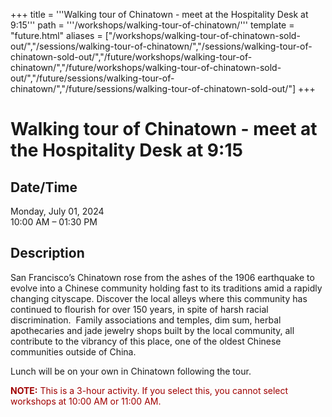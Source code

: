 +++
title = '''Walking tour of Chinatown - meet at the Hospitality Desk at 9:15'''
path = '''/workshops/walking-tour-of-chinatown/'''
template = "future.html"
aliases = ["/workshops/walking-tour-of-chinatown-sold-out/","/sessions/walking-tour-of-chinatown/","/sessions/walking-tour-of-chinatown-sold-out/","/future/workshops/walking-tour-of-chinatown/","/future/workshops/walking-tour-of-chinatown-sold-out/","/future/sessions/walking-tour-of-chinatown/","/future/sessions/walking-tour-of-chinatown-sold-out/"]
+++

<h1>Walking tour of Chinatown - meet at the Hospitality Desk at 9:15</h1>

<h2>Date/Time</h2>
<p>Monday, July 01, 2024<br>
10:00 AM – 01:30 PM</p>
<h2>Description</h2>

<div class="ag87-crtemvc-hsbk"><div class="css-vsf5of"><p class="carina-rte-public-DraftStyleDefault-block">San Francisco’s Chinatown rose from the ashes of the 1906 earthquake to evolve into a Chinese community holding fast to its traditions amid a rapidly changing cityscape. Discover the local alleys where this community has continued to flourish for over 150 years, in spite of harsh racial discrimination.&nbsp; Family associations and temples, dim sum, herbal apothecaries and jade jewelry shops built by the local community, all contribute to the vibrancy of this place, one of the oldest Chinese communities outside of China.</p><p class="carina-rte-public-DraftStyleDefault-block">Lunch will be on your own in Chinatown following the tour.</p><p class="carina-rte-public-DraftStyleDefault-block"><span style="color: rgb(160,0,0);"><span style="font-weight: bold;">NOTE:</span> This is a 3-hour activity. If you select this, you cannot select workshops at 10:00 AM or 11:00 AM.</span></p></div></div>


